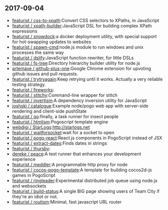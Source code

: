 ## 2017-09-04

* [featurist / css-to-xpath](https://github.com/featurist/css-to-xpath):Convert CSS selectors to XPaths, in JavaScript
* [featurist / xpath-builder](https://github.com/featurist/xpath-builder):JavaScript DSL for building complex XPath expressions
* [featurist / snowdock](https://github.com/featurist/snowdock):a docker deployment utility, with special support for hot-swapping updates to websites
* [featurist / spawn-cmd](https://github.com/featurist/spawn-cmd):node.js module to run windows and unix processes the same way
* [featurist / dslify](https://github.com/featurist/dslify):JavaScript function rewriter, for little DSLs
* [featurist / fs-tree](https://github.com/featurist/fs-tree):Directory hierarchy builder utility for node.js
* [artemave / github-plus-one](https://github.com/artemave/github-plus-one):Google Chrome extension for upvoting github issues and pull requests.
* [featurist / trytryagain](https://github.com/featurist/trytryagain):Keep retrying until it works. Actually a very reliable testing strategy.
* [featurist / fireworks](https://github.com/featurist/fireworks):
* [featurist / stitchy](https://github.com/featurist/stitchy):Command-line wrapper for stitch
* [featurist / invertism](https://github.com/featurist/invertism):A dependency inversion utility for JavaScript
* [joshski / catalogue](https://github.com/joshski/catalogue):Example node/pogo web app with server-side rendering and client-side pushState
* [featurist / qo](https://github.com/featurist/qo):finally, a task runner for insect people
* [featurist / htmlism](https://github.com/featurist/htmlism):Pogoscript template engine
* [webdigi / StarLogs](https://github.com/webdigi/StarLogs):http://starlogs.net
* [featurist / waitforsocket](https://github.com/featurist/waitforsocket):wait for a socket to open
* [featurist / pogo-react](https://github.com/featurist/pogo-react):React.js components in PogoScript instead of JSX
* [featurist / extract-dates](https://github.com/featurist/extract-dates):Finds dates in strings
* [featurist / thursby](https://github.com/featurist/thursby):
* [dereke / peace](https://github.com/dereke/peace):A test runner that enhances your development experience
* [featurist / meddler](https://github.com/featurist/meddler):A programmable http proxy for node
* [featurist / cocos-pogo-template](https://github.com/featurist/cocos-pogo-template):A template for building cocos2d-js games in PogoScript
* [featurist / ringleader](https://github.com/featurist/ringleader):Experimental distributed job queue using node.js and websockets
* [featurist / build-status](https://github.com/featurist/build-status):A single BIG page showing users of Team City if they're an idiot or not.
* [featurist / routism](https://github.com/featurist/routism):Minimal, fast javascript URL router
